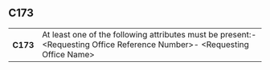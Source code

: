 ## C173
<table>
 <tr>
  <th>
   C173
  </th>
  <td>
   At least one of the following attributes must be present:- &lt;Requesting Office Reference Number&gt;- &lt;Requesting Office Name&gt;
  </td>
 </tr>
</table>
